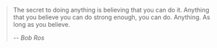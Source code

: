 > The secret to doing anything is believing that you can do it. Anything that you believe you can do strong enough, you can do. Anything. As long as you believe.
>
> -- <cite>Bob Ros</cite>